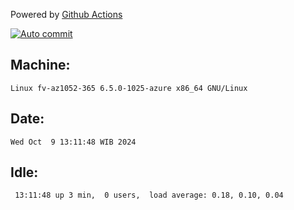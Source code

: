 Powered by [Github Actions](https://github.com/features/actions)

[![Auto commit](https://github.com/hiage/workstation/workflows/Auto%20commit/badge.svg)](https://github.com/hiage/workstation/actions?query=workflow%3A%22Auto+commit%22)

## Machine:
```
Linux fv-az1052-365 6.5.0-1025-azure x86_64 GNU/Linux
```
## Date:
```
Wed Oct  9 13:11:48 WIB 2024
```
## Idle:
```
 13:11:48 up 3 min,  0 users,  load average: 0.18, 0.10, 0.04
```
